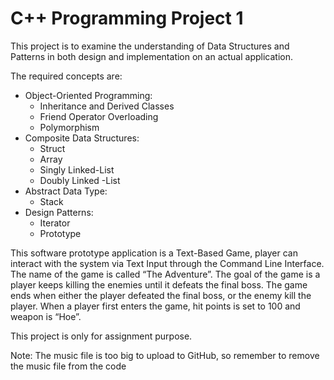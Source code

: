 # C++ Programming Project 1

This project is to examine the understanding of Data Structures and Patterns in both design and implementation on an actual application.

The required concepts are:
* Object-Oriented Programming:
  * Inheritance and Derived Classes
  * Friend Operator Overloading
  * Polymorphism
* Composite Data Structures:
  * Struct
  * Array
  * Singly Linked-List
  * Doubly Linked -List
* Abstract Data Type:
  * Stack
* Design Patterns:
  * Iterator
  * Prototype

This software prototype application is a Text-Based Game, player can interact with the system via Text
Input through the Command Line Interface. The name of the game is called “The Adventure”. The goal
of the game is a player keeps killing the enemies until it defeats the final boss. The game ends when
either the player defeated the final boss, or the enemy kill the player. When a player first enters the
game, hit points is set to 100 and weapon is “Hoe”.

This project is only for assignment purpose.

Note: The music file is too big to upload to GitHub, so remember to remove the music file from the code
